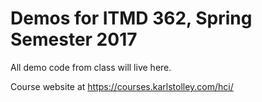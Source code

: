 # Demos for ITMD 362, Spring Semester 2017

All demo code from class will live here.

Course website at <https://courses.karlstolley.com/hci/>
